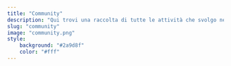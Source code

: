 ```yaml
---
title: "Community"
description: "Qui trovi una raccolta di tutte le attività che svolgo nelle varie community in cui sono coinvolto."
slug: "community"
image: "community.png"
style:
    background: "#2a9d8f"
    color: "#fff"
---
```

